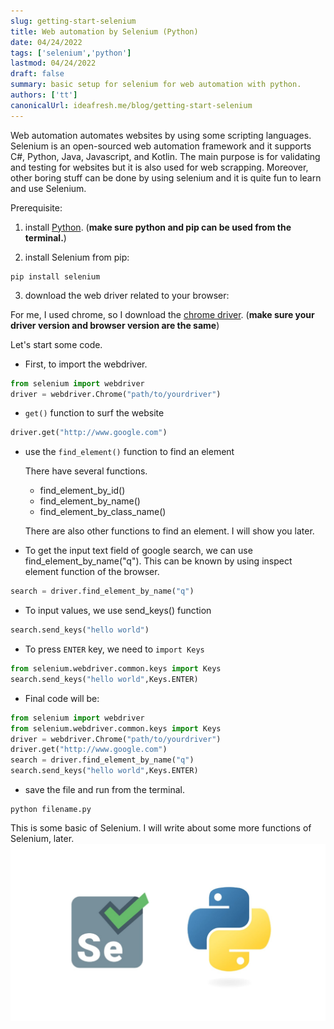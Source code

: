 ```yaml
---
slug: getting-start-selenium
title: Web automation by Selenium (Python)
date: 04/24/2022
tags: ['selenium','python']
lastmod: 04/24/2022
draft: false
summary: basic setup for selenium for web automation with python.
authors: ['tt']
canonicalUrl: ideafresh.me/blog/getting-start-selenium
---
```

Web automation automates websites by using some scripting languages. Selenium is an open-sourced web automation framework and it supports C#, Python, Java, Javascript, and Kotlin. The main purpose is for validating and testing for websites but it is also used for web scrapping. Moreover, other boring stuff can be done by using selenium and it is quite fun to learn and use Selenium.

Prerequisite:

1. install [Python](https://www.python.org/downloads/).
(**make sure python and pip can be used from the terminal.**)

2. install Selenium from pip:
```
pip install selenium
```

3. download the web driver related to your browser:

For me, I used chrome, so I download the [chrome driver](https://chromedriver.chromium.org/downloads).
  (**make sure your driver version and browser version are the same**)

Let's start some code.

- First, to import the webdriver.

```py:automation.py
from selenium import webdriver
driver = webdriver.Chrome("path/to/yourdriver")
```

- `get()` function to surf the website
```py:automation.py
driver.get("http://www.google.com")
```

- use the `find_element()` function to find an element

  There have several functions.
  - find_element_by_id()
  - find_element_by_name()
  - find_element_by_class_name()

  There are also other functions to find an element. I will show you later.

- To get the input text field of google search, we can use find_element_by_name("q"). This can be known by using inspect element function of the browser.
```py:automation.py
search = driver.find_element_by_name("q")
```

- To input values, we use send_keys() function
```py:automation.py
search.send_keys("hello world")
```
- To press `ENTER` key, we need to `import Keys`
```py:automation.py
from selenium.webdriver.common.keys import Keys
search.send_keys("hello world",Keys.ENTER)
```

- Final code will be:
```py:automation.py
from selenium import webdriver
from selenium.webdriver.common.keys import Keys
driver = webdriver.Chrome("path/to/yourdriver")
driver.get("http://www.google.com")
search = driver.find_element_by_name("q")
search.send_keys("hello world",Keys.ENTER)
```

- save the file and run from the terminal.
```
python filename.py
```

This is some basic of Selenium. I will write about some more functions of Selenium, later.
![selenium-python](static/images/selenium.jpg)
